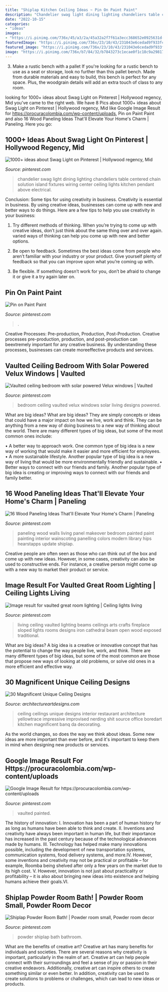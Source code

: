 ```yaml
---
title: "Shiplap Kitchen Ceiling Ideas ~ Pin On Paint Paint"
description: "Chandelier swag light dining lighting chandeliers table centered chain solution island fixtures wiring center ceiling lights kitchen pendant above electrical"
date: "2022-10-15"
categories:
- "ideas"
images:
- "https://i.pinimg.com/736x/45/a3/2a/45a32a2f7f61a3ecc368652e0925631d--swag-light-hollywood-regency.jpg"
featuredImage: "https://i.pinimg.com/736x/23/10/43/231043e6cedad9f933fcc2623f12b886.jpg"
featured_image: "https://i.pinimg.com/736x/23/10/43/231043e6cedad9f933fcc2623f12b886.jpg"
image: "https://i.pinimg.com/736x/b7/84/32/b7843273c1ecae0f1c18c9a298172b50.jpg"
---
```



3. Make a rustic bench with a pallet
If you're looking for a rustic bench to use as a seat or storage, look no further than this pallet bench. Made from durable materials and easy to build, this bench is perfect for any space. Plus, the woodgrain details will add an extra touch of class to any room.

	

		
looking for 1000+ ideas about Swag Light on Pinterest | Hollywood regency, Mid you've came to the right web. We have 8 Pics about 1000+ ideas about Swag Light on Pinterest | Hollywood regency, Mid like Google Image Result for https://procuracolombia.com/wp-content/uploads, Pin on Paint Paint and also 16 Wood Paneling Ideas That&#039;ll Elevate Your Home&#039;s Charm | Paneling. Here you go:
		
    
## 1000+ Ideas About Swag Light On Pinterest | Hollywood Regency, Mid

<img loading=lazy src="https://i.pinimg.com/736x/45/a3/2a/45a32a2f7f61a3ecc368652e0925631d--swag-light-hollywood-regency.jpg" onerror="this.onerror=null;this.src='https://tse4.mm.bing.net/th?id=OIP.MIvDqPdSWkcwBokOF5xXWADYEg&amp;pid=15.1';" alt="1000+ ideas about Swag Light on Pinterest | Hollywood regency, Mid">

_Source: pinterest.com_

>chandelier swag light dining lighting chandeliers table centered chain solution island fixtures wiring center ceiling lights kitchen pendant above electrical. 

	

Conclusion: Some tips for using creativity in business.
Creativity is essential in business. By using creative ideas, businesses can come up with new and better ways to do things. Here are a few tips to help you use creativity in your business:
1. Try different methods of thinking. When you’re trying to come up with creative ideas, don’t just think about the same thing over and over again. varied ways of thinking can help you come up with new and better options.

2. Be open to feedback. Sometimes the best ideas come from people who aren’t familiar with your industry or your product. Give yourself plenty of feedback so that you can improve upon what you’re coming up with.

3. Be flexible. If something doesn’t work for you, don’t be afraid to change it or give it a try again later on.

    
## Pin On Paint Paint

<img loading=lazy src="https://i.pinimg.com/736x/21/ed/74/21ed74bc36afd97fd9e75a2d70512752.jpg" onerror="this.onerror=null;this.src='https://tse3.mm.bing.net/th?id=OIP.LocO6nJjKwLBAmXjvZHEpQAAAA&amp;pid=15.1';" alt="Pin on Paint Paint">

_Source: pinterest.com_

>. 

	

Creative Processes: Pre-production, Production, Post-Production.
Creative processes pre-production, production, and post-production can beextremely important for any creative business. By understanding these processes, businesses can create moreeffective products and services.

    
## Vaulted Ceiling Bedroom With Solar Powered Velux Windows | Vaulted

<img loading=lazy src="https://i.pinimg.com/736x/1a/6e/5b/1a6e5b66e593eabc6ca4141e2a829e46.jpg" onerror="this.onerror=null;this.src='https://tse3.mm.bing.net/th?id=OIP.OTfJjcWSRgrebVxJ1Zh50wHaJ3&amp;pid=15.1';" alt="Vaulted ceiling bedroom with solar powered Velux windows | Vaulted">

_Source: pinterest.com_

>bedroom ceiling vaulted velux windows solar living designs powered. 

	

What are big ideas?
What are big ideas? They are simply concepts or ideas that could have a major impact on how we live, work and think. They can be anything from a new way of doing business to a new way of thinking about the world.
There are many different types of big ideas, but some of the most common ones include: 

• A better way to approach work. One common type of big idea is a new way of working that would make it easier and more efficient for employees. 
• A more sustainable lifestyle. Another popular type of big idea is a new way of living that would be more environmentally friendly and sustainable. 
• Better ways to connect with our friends and family. Another popular type of big idea is creating or improving ways to connect with our friends and family better.

    
## 16 Wood Paneling Ideas That&#039;ll Elevate Your Home&#039;s Charm | Paneling

<img loading=lazy src="https://i.pinimg.com/736x/b7/84/32/b7843273c1ecae0f1c18c9a298172b50.jpg" onerror="this.onerror=null;this.src='https://tse3.mm.bing.net/th?id=OIP.RHQnLMH-vkkDcvVUZJJ1TgHaLD&amp;pid=15.1';" alt="16 Wood Paneling Ideas That&#039;ll Elevate Your Home&#039;s Charm | Paneling">

_Source: pinterest.com_

>paneling wood walls living panel makeover bedroom painted paint painting interior wainscoting panelling colors modern library hips hearstapps update shiplap. 

	

Creative people are often seen as those who can think out of the box and come up with new ideas. However, in some cases, creativity can also be used to constructive ends. For instance, a creative person might come up with a new way to market their product or service.

    
## Image Result For Vaulted Great Room Lighting | Ceiling Lights Living

<img loading=lazy src="https://i.pinimg.com/736x/91/ad/eb/91adeb007e74b18a659849fcc5033c86.jpg" onerror="this.onerror=null;this.src='https://tse1.mm.bing.net/th?id=OIP.FRMHcB7SxltlSWqW0qhUMAHaJ4&amp;pid=15.1';" alt="Image result for vaulted great room lighting | Ceiling lights living">

_Source: pinterest.com_

>living ceiling vaulted lighting beams ceilings arts crafts fireplace sloped lights rooms designs iron cathedral beam open wood exposed traditional. 

	

What are big ideas?
A big idea is a creative or innovative concept that has the potential to change the way people live, work, and think. There are many different types of big ideas, but some of the most common are those that propose new ways of looking at old problems, or solve old ones in a more efficient and effective way.

    
## 30 Magnificent Unique Ceiling Designs

<img loading=lazy src="https://www.architectureartdesigns.com/wp-content/uploads/2013/08/542.jpg" onerror="this.onerror=null;this.src='https://tse3.mm.bing.net/th?id=OIP.t4vheVRceOexTXUH1HhNwQHaJ7&amp;pid=15.1';" alt="30 Magnificent Unique Ceiling Designs">

_Source: architectureartdesigns.com_

>ceiling ceilings unique designs interior restaurant architecture yellowtrace impressive improvised nerding shit source office boredart kitchen magnificent banq da decorating. 

	

As the world changes, so does the way we think about ideas. Some new ideas are more important than ever before, and it's important to keep them in mind when designing new products or services.

    
## Google Image Result For Https://procuracolombia.com/wp-content/uploads

<img loading=lazy src="https://i.pinimg.com/736x/23/10/43/231043e6cedad9f933fcc2623f12b886.jpg" onerror="this.onerror=null;this.src='https://tse4.mm.bing.net/th?id=OIP.36pxG7LYDiV1jy9ysMDlKAHaLH&amp;pid=15.1';" alt="Google Image Result for https://procuracolombia.com/wp-content/uploads">

_Source: pinterest.com_

>vaulted painted. 

	

The history of innovation:
I. Innovation has been a part of human history for as long as humans have been able to think and create. II. Inventions and creativity have always been important in human life, but their importance has increased in the past century because of the technological advances made by humans. III. Technology has helped make many innovations possible, including the development of new transportation systems, communication systems, food delivery systems, and more.IV. However, some inventions and creativity may not be practical or profitable – for example, Roomba being shelved after only a few years on the market due to its high cost. V. However, innovation is not just about practicality or profitability – it is also about bringing new ideas into existence and helping humans achieve their goals.VI.

    
## Shiplap Powder Room Bath! | Powder Room Small, Powder Room Decor

<img loading=lazy src="https://i.pinimg.com/736x/7d/a3/d4/7da3d4320d0858140967deebda98e018--dream-bathrooms-small-bathrooms.jpg" onerror="this.onerror=null;this.src='https://tse2.mm.bing.net/th?id=OIP.bHJJs13q6HR6ipjHPCEAJQHaNL&amp;pid=15.1';" alt="Shiplap Powder Room Bath! | Powder room small, Powder room decor">

_Source: pinterest.com_

>powder shiplap bath bathroom. 

	

What are the benefits of creative art?
Creative art has many benefits for individuals and societies. There are several reasons why creativity is important, particularly in the realm of art. Creative art can help people connect with their surroundings and feel a sense of joy or passion in their creative endeavors. Additionally, creative art can inspire others to create something similar or even better. In addition, creativity can be used to create solutions to problems or challenges, which can lead to new ideas or products.

